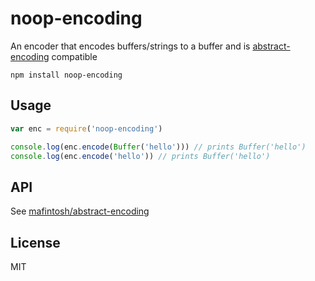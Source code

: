 # noop-encoding

An encoder that encodes buffers/strings to a buffer and is [abstract-encoding](https://github.com/mafintosh/abstract-encoding) compatible

```
npm install noop-encoding
```

## Usage

``` js
var enc = require('noop-encoding')

console.log(enc.encode(Buffer('hello'))) // prints Buffer('hello')
console.log(enc.encode('hello')) // prints Buffer('hello')
```

## API

See [mafintosh/abstract-encoding](https://github.com/mafintosh/abstract-encoding#api)

## License

MIT
